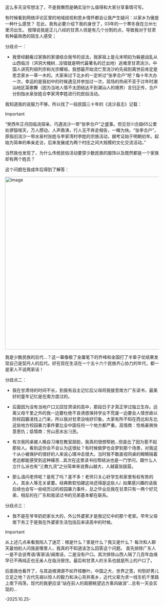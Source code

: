这么多天没写想法了，不是我懒而是确实没什么值得和大家分享事情可写。

有时候看到网络评论区里的地域歧视和思乡情怀都会让我产生疑问：以家乡为傲是一种什么感觉？
在此，我有必要介绍下我的身世了，03年的一个寒冬我在兰州七里河出生。
按理说我是正儿八经的甘肃人但是有几个分割的点，导致我对于甘肃有种最熟悉的陌生人感受；

分歧点一：

- 我曾经翻看过家族的家谱结合我爷的说法，我家祖上是元末明初为躲避战乱从山西临汾（洪洞大槐树...没错就是明代最著名的迁出地）逃难至甘肃洮沙。中国人讲究列祖列宗和光宗耀祖，我想最开始流亡至洮沙的先祖到离世前肯定是思念家乡一草一木的。大家来过下北乡的一定听过“张李合户”吧？每十年大办一次，幸运的是我初中的时候遇见并参加过一次，现场的热闹不亚于过年时潮汕地区英歌舞（因为当地人情不太团结达不到潮汕人的境界）言归正传，合户分别指水泉张姓合李家湾李姓进行的民俗活动。

我知道我的说服力不够，所以找了一段民国三十年的《洮沙县志》记载：
> [!IMPORTANT]
“癸西年正月回临洮探亲，巧遇洮沙一带“张李合户”之盛事。但见甘川合路65公里处锣鼓喧天，万人攒动，人声鼎沸，行人无不奔走相告，一睹为快。“张李合户”，原指旧洮沙一带水泉村张姓与李家湾村李姓的宗族活动，据考证始于明朝初年。起始为简单的串亲走访，后来发展成为两个村庄之间大规模的文化交流活动。” 

当然我也发现了，为什么传统民俗活动要穿少数民族的服饰以及既然都是一个家族却有两个姓氏？

这个问题在我成年后得到了解答：

<img width="838" height="564" alt="Image" src="https://github.com/user-attachments/assets/b6d206d3-b84c-473a-81cd-4e439732cf30" />

我是少数民族的后代...？这一幕像极了金庸笔下的乔峰和金国打了半辈子仗结果发现自己是契丹人的后代。好在现在生活在一个五十六个民族齐心协力的年代，都一是家人不说两家话！

分歧点二：

- 我在甘肃待的时间不长，到我有自主记忆后父母将我接至南方广东读书，最美好的童年记忆是在南方度过的。

- 后面因为没有当地户口又回甘肃读的高中，那段日子才真正学过独立生存。远离父母千里之外的我一边要杜绝不良诱惑保持学业不荒废一边要会人情世故以防校园霸凌找上门来，所以我对甘肃没啥好印象。大家有所不知在西北和东北这些地方校园暴力事件要比全中国任何一个地方都严重。高情商：性格豪爽快意恩仇；低情商：穷山恶水出刁民。

- 有次我同桌被人晚自习堵在教室扇脸，我真的很想帮她...但是怂了因为惹不起那些人。看到这你会不会认为这很扯？有时候做梦也会梦到那个场景，对我这个从小被保护的很好的人来说心理冲击很大。当时我不敢直视同桌的眼睛隔着老远都能感受到这种痛苦...其次在这里读书拉帮结派也是一门学问，跟什么人立什么派也有“三教九流”之分简单来说靠山越大，人越嚣张跋扈。

- 那么请问老师呢？是死了吗？差不多！老师只关心好学生和家里有权有势的人，其余人等无关紧要。经典欺软怕硬这块还得是这些人/. 如果感兴趣的话我后续也会写一些经历过的校园暴力事件，总之毕业后我在甘肃只有一两个好兄弟，相反的在广东和我读过书的兄弟基本都在联系。

分歧点三：

- 我不是在爷爷奶奶家长大的，外公外婆家才是我记忆中的那个老家。早年父母南下务工于是我在外婆家生活包括后来读高中的时候。

> [!IMPORTANT]
从上述几点来看我陷入了迷茫：根是什么？家是什么？我又是什么？
每次和人聊天最怕别人问我是哪里人，我真的不知道该怎么回答这个问题。
首先排除广东人一是不会说粤语/客家话/闽南话，二是没有户口。其次排除山西人隔了几百年血缘早已不再纯正也无亲人在临汾居住。最后和甘肃人的关系也就是所上的户口了。

后面我也看开了，与其追根溯源不如开枝散叶。中国之大，世界之宽，何愁好男儿立足之地？古代先祖以惊人的毅力和决心背井离乡，近代父辈为求一线生机千里路上南下闯荡，现代的我更应该“站在前人的肩膀眺望远方乘风破浪”...总有一天会实现的...

-2025.10.25-
